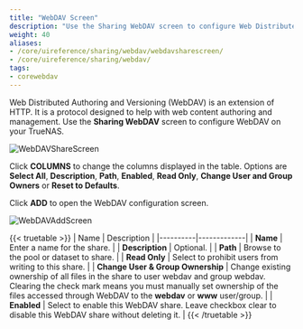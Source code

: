 ```yaml
---
title: "WebDAV Screen"
description: "Use the Sharing WebDAV screen to configure Web Distributed Authoring and Versioning (WebDAV) on your TrueNAS."
weight: 40
aliases:
- /core/uireference/sharing/webdav/webdavsharescreen/
- /core/uireference/sharing/webdav/
tags:
- corewebdav
---
```


Web Distributed Authoring and Versioning (WebDAV) is an extension of HTTP. It is a protocol designed to help with web content authoring and management. Use the **Sharing WebDAV** screen to configure WebDAV on your TrueNAS.

![WebDAVShareScreen](/images/CORE/Sharing/WebDAVShareScreen.png "Sharing WebDAV Screen")

Click **COLUMNS** to change the columns displayed in the table. Options are **Select All**, **Description**, **Path**, **Enabled**, **Read Only**, **Change User and Group Owners** or **Reset to Defaults**.

Click **ADD** to open the WebDAV configuration screen.

![WebDAVAddScreen](/images/CORE/Sharing/WebDAVAddScreen.png "Sharing WebDAV Add Screen")

{{< truetable >}}
| Name | Description |
|----------|-------------|
| **Name** | Enter a name for the share. |
| **Description** | Optional. |
| **Path** | Browse to the pool or dataset to share. |
| **Read Only** | Select to prohibit users from writing to this share. |
| **Change User & Group Ownership** | Change existing ownership of all files in the share to user webdav and group webdav. Clearing the check mark means you must manually set ownership of the files accessed through WebDAV to the **webdav** or **www** user/group. |
| **Enabled** | Select to enable this WebDAV share. Leave checkbox clear to disable this WebDAV share without deleting it. |
{{< /truetable >}}
